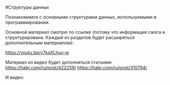 #Структуры данных

Познакомимся с основными структурами данных, используемыми в программировании.

Основной материал смотрю по ссылке (потому что информация сжата и структурирована. Каждый из разделов будет расширяться дополнительным материалом):

https://youtu.be/y7ksXLhuy-w

Материал из видео будет дополняться статьями:
https://habr.com/ru/post/422259/
https://habr.com/ru/post/310794/

И видео:

